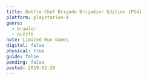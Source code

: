 ```yaml
---
title: Battle Chef Brigade Brigadier Edition [PS4]
platform: playstation-4
genre:
  - brawler
  - puzzle
note: Limited Run Games
digital: false
physical: true
guide: false
pending: false
posted: 2019-02-28
---
```

